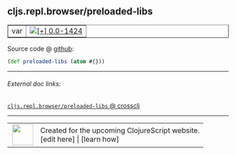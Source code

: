 ## cljs.repl.browser/preloaded-libs



 <table border="1">
<tr>
<td>var</td>
<td><a href="https://github.com/cljsinfo/cljs-api-docs/tree/0.0-1424"><img valign="middle" alt="[+] 0.0-1424" title="Added in 0.0-1424" src="https://img.shields.io/badge/+-0.0--1424-lightgrey.svg"></a> </td>
</tr>
</table>









Source code @ [github](https://github.com/clojure/clojurescript/blob/r1889/src/clj/cljs/repl/browser.clj#L24):

```clj
(def preloaded-libs (atom #{}))
```

<!--
Repo - tag - source tree - lines:

 <pre>
clojurescript @ r1889
└── src
    └── clj
        └── cljs
            └── repl
                └── <ins>[browser.clj:24](https://github.com/clojure/clojurescript/blob/r1889/src/clj/cljs/repl/browser.clj#L24)</ins>
</pre>

-->

---



###### External doc links:

[`cljs.repl.browser/preloaded-libs` @ crossclj](http://crossclj.info/fun/cljs.repl.browser/preloaded-libs.html)<br>

---

 <table>
<tr><td>
<img valign="middle" align="right" width="48px" src="http://i.imgur.com/Hi20huC.png">
</td><td>
Created for the upcoming ClojureScript website.<br>
[edit here] | [learn how]
</td></tr></table>

[edit here]:https://github.com/cljsinfo/cljs-api-docs/blob/master/cljsdoc/cljs.repl.browser/preloaded-libs.cljsdoc
[learn how]:https://github.com/cljsinfo/cljs-api-docs/wiki/cljsdoc-files

<!--

This information was too distracting to show to readers, but I'll leave it
commented here since it is helpful to:

- pretty-print the data used to generate this document
- and show how to retrieve that data



The API data for this symbol:

```clj
{:ns "cljs.repl.browser",
 :name "preloaded-libs",
 :type "var",
 :source {:code "(def preloaded-libs (atom #{}))",
          :title "Source code",
          :repo "clojurescript",
          :tag "r1889",
          :filename "src/clj/cljs/repl/browser.clj",
          :lines [24]},
 :full-name "cljs.repl.browser/preloaded-libs",
 :full-name-encode "cljs.repl.browser/preloaded-libs",
 :history [["+" "0.0-1424"]]}

```

Retrieve the API data for this symbol:

```clj
;; from Clojure REPL
(require '[clojure.edn :as edn])
(-> (slurp "https://raw.githubusercontent.com/cljsinfo/cljs-api-docs/catalog/cljs-api.edn")
    (edn/read-string)
    (get-in [:symbols "cljs.repl.browser/preloaded-libs"]))
```

-->
